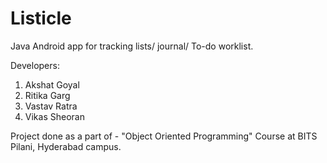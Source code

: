 # Listicle
Java Android app for tracking lists/ journal/ To-do worklist.

Developers:

1. Akshat Goyal 
2. Ritika Garg  
3. Vastav Ratra
4. Vikas Sheoran

Project done as a part of - "Object Oriented Programming" Course at BITS Pilani, Hyderabad campus. 


